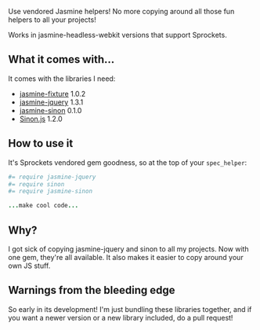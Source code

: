 Use vendored Jasmine helpers! No more copying around all those fun helpers to all your projects!

Works in jasmine-headless-webkit versions that support Sprockets.

## What it comes with...

It comes with the libraries I need:

* [jasmine-fixture](http://github.com/searls/jasmine-fixture) 1.0.2
* [jasmine-jquery](https://github.com/velesin/jasmine-jquery) 1.3.1
* [jasmine-sinon](https://github.com/froots/jasmine-sinon) 0.1.0
* [Sinon.js](http://sinonjs.org/) 1.2.0

## How to use it

It's Sprockets vendored gem goodness, so at the top of your `spec_helper`:

``` coffee
#= require jasmine-jquery
#= require sinon
#= require jasmine-sinon

...make cool code...
```

## Why?

I got sick of copying jasmine-jquery and sinon to all my projects. Now with one gem, they're all available. It also
makes it easier to copy around your own JS stuff.

## Warnings from the bleeding edge

So early in its development! I'm just bundling these libraries together, and if you want a newer version or a new library included,
do a pull request!

